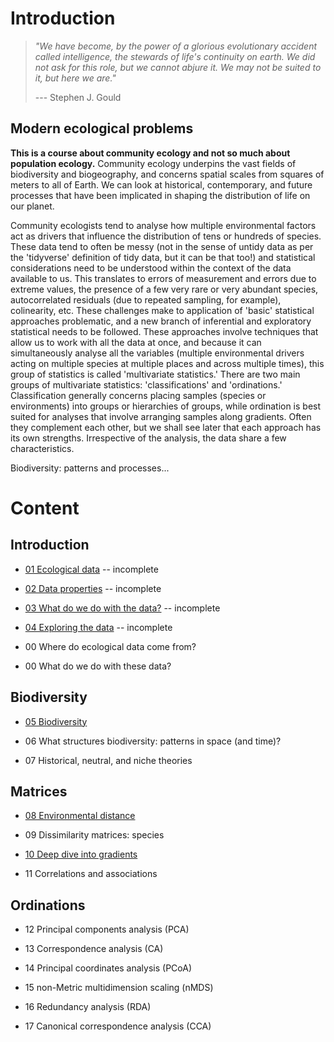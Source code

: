 # Introduction

> *"We have become, by the power of a glorious evolutionary accident called intelligence, the stewards of life's continuity on earth. We did not ask for this role, but we cannot abjure it. We may not be suited to it, but here we are."*
>
> --- Stephen J. Gould

## Modern ecological problems

**This is a course about community ecology and not so much about population ecology.** Community ecology underpins the vast fields of biodiversity and biogeography, and concerns spatial scales from squares of meters to all of Earth. We can look at historical, contemporary, and future processes that have been implicated in shaping the distribution of life on our planet.

Community ecologists tend to analyse how multiple environmental factors act as drivers that influence the distribution of tens or hundreds of species. These data tend to often be messy (not in the sense of untidy data as per the 'tidyverse' definition of tidy data, but it can be that too!) and statistical considerations need to be understood within the context of the data available to us. This translates to errors of measurement and errors due to extreme values, the presence of a few very rare or very abundant species, autocorrelated residuals (due to repeated sampling, for example), colinearity, etc. These challenges make to application of 'basic' statistical approaches problematic, and a new branch of inferential and exploratory statistical needs to be followed. These approaches involve techniques that allow us to work with all the data at once, and because it can simultaneously analyse all the variables (multiple environmental drivers acting on multiple species at multiple places and across multiple times), this group of statistics is called 'multivariate statistics.' There are two main groups of multivariate statistics: 'classifications' and 'ordinations.' Classification generally concerns placing samples (species or environments) into groups or hierarchies of groups, while ordination is best suited for analyses that involve arranging samples along gradients. Often they complement each other, but we shall see later that each approach has its own strengths. Irrespective of the analysis, the data share a few characteristics.

Biodiversity: patterns and processes...

# Content

## Introduction

-   [01 Ecological data](https://nbviewer.jupyter.org/github/ajsmit/Quantitative_Ecology/blob/main/jupyter_lab/01-ecological_data.ipynb) -- incomplete

-   [02 Data properties](https://nbviewer.jupyter.org/github/ajsmit/Quantitative_Ecology/blob/main/jupyter_lab/02-data_properties.ipynb) -- incomplete

-   [03 What do we do with the data?](https://nbviewer.jupyter.org/github/ajsmit/Quantitative_Ecology/blob/main/jupyter_lab/03-doing_data.ipynb) -- incomplete

-   [04 Exploring the data](https://nbviewer.jupyter.org/github/ajsmit/Quantitative_Ecology/blob/main/jupyter_lab/04-exploring_data.ipynb) -- incomplete

-   00 Where do ecological data come from?

-   00 What do we do with these data?

## Biodiversity

-   [05 Biodiversity](https://github.com/ajsmit/Quantitative_Ecology/blob/main/jupyter_lab/05-beta_diversity.ipynb)

-   06 What structures biodiversity: patterns in space (and time)?

-   07 Historical, neutral, and niche theories

## Matrices

-   [08 Environmental distance](https://github.com/ajsmit/Quantitative_Ecology/blob/main/jupyter_lab/08-environmental_distance.ipynb)

-   09 Dissimilarity matrices: species

-   [10 Deep dive into gradients](https://github.com/ajsmit/Quantitative_Ecology/blob/main/jupyter_lab/10-deep_dive_into_gradients.ipynb)

-   11 Correlations and associations

## Ordinations

-   12 Principal components analysis (PCA)

-   13 Correspondence analysis (CA)

-   14 Principal coordinates analysis (PCoA)

-   15 non-Metric multidimension scaling (nMDS)

-   16 Redundancy analysis (RDA)

-   17 Canonical correspondence analysis (CCA)
